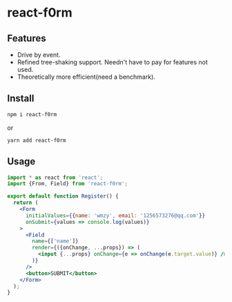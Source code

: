 # react-f0rm

## Features

- Drive by event.
- Refined tree-shaking support. Needn't have to pay for features not used.
- Theoretically more efficient(need a benchmark).

## Install

```sh
npm i react-f0rm
```
or
```
yarn add react-f0rm
```

## Usage

```jsx
import * as react from 'react';
import {From, Field} from 'react-f0rm';

export default function Register() {
  return (
    <Form
      initialValues={{name: 'wmzy', email: '1256573276@qq.com'}}
      onSubmit={values => console.log(values)}
    >
      <Field
        name={['name']}
        render={({onChange, ...props}) => (
          <input {...props} onChange={e => onChange(e.target.value)} />
        )}
      />
      <button>SUBMIT</button>
    </Form>
  );
}
```
